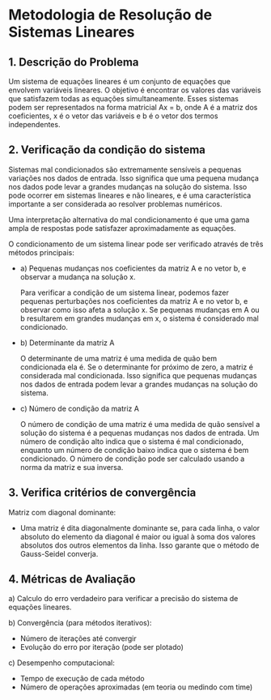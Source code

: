 # Metodologia de Resolução de Sistemas Lineares

## 1. Descrição do Problema
Um sistema de equações lineares é um conjunto de equações que envolvem variáveis lineares. O objetivo é encontrar os valores das variáveis que satisfazem todas as equações simultaneamente. Esses sistemas podem ser representados na forma matricial Ax = b, onde A é a matriz dos coeficientes, x é o vetor das variáveis e b é o vetor dos termos independentes.

## 2. Verificação da condição do sistema

Sistemas mal condicionados são extremamente sensíveis a pequenas variações nos dados de entrada. Isso significa que uma pequena mudança nos dados pode levar a grandes mudanças na solução do sistema. Isso pode ocorrer em sistemas lineares e não lineares, e é uma característica importante a ser considerada ao resolver problemas numéricos.

Uma interpretação alternativa do mal condicionamento é que uma gama ampla de respostas pode satisfazer aproximadamente as
equações.

O condicionamento de um sistema linear pode ser verificado através de três métodos principais:

- a) Pequenas mudanças nos coeficientes da matriz A e no vetor b, e observar a mudança na solução x.

    Para verificar a condição de um sistema linear, podemos fazer pequenas perturbações nos coeficientes da matriz A e no vetor b, e observar como isso afeta a solução x. Se pequenas mudanças em A ou b resultarem em grandes mudanças em x, o sistema é considerado mal condicionado.

- b) Determinante da matriz A

    O determinante de uma matriz é uma medida de quão bem condicionada ela é. Se o determinante for próximo de zero, a matriz é considerada mal condicionada. Isso significa que pequenas mudanças nos dados de entrada podem levar a grandes mudanças na solução do sistema.

- c) Número de condição da matriz A

    O número de condição de uma matriz é uma medida de quão sensível a solução do sistema é a pequenas mudanças nos dados de entrada. Um número de condição alto indica que o sistema é mal condicionado, enquanto um número de condição baixo indica que o sistema é bem condicionado. O número de condição pode ser calculado usando a norma da matriz e sua inversa.

## 3. Verifica critérios de convergência

Matriz com diagonal dominante:
- Uma matriz é dita diagonalmente dominante se, para cada linha, o valor absoluto do elemento da diagonal é maior ou igual à soma dos valores absolutos dos outros elementos da linha. Isso garante que o método de Gauss-Seidel converja.

## 4. Métricas de Avaliação

a) Calculo do erro verdadeiro para verificar a precisão do sistema de equações lineares.

b) Convergência (para métodos iterativos):
 - Número de iterações até convergir
 - Evolução do erro por iteração (pode ser plotado)

c) Desempenho computacional:
 - Tempo de execução de cada método
 - Número de operações aproximadas (em teoria ou medindo com time)
